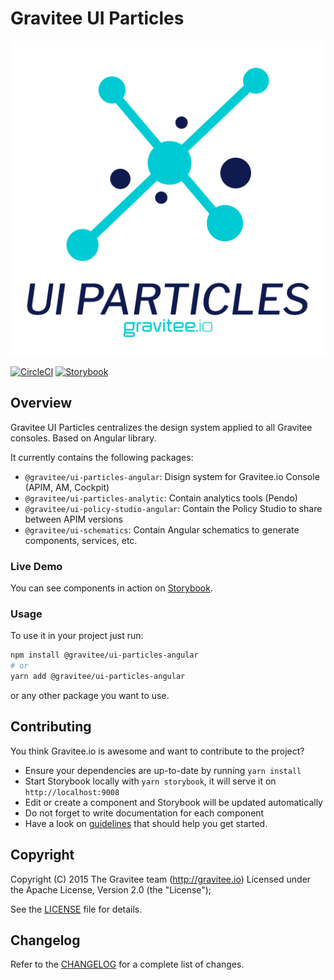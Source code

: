 # Gravitee UI Particles 

![](./assets/gravitee-ui-particules-logo.png)

[![CircleCI](https://circleci.com/gh/gravitee-io/gravitee-ui-particles/tree/main.svg?style=svg)](https://circleci.com/gh/gravitee-io/gravitee-ui-particles/tree/main)
[![Storybook](https://cdn.jsdelivr.net/gh/storybookjs/brand@main/badge/badge-storybook.svg)](https://particles.gravitee.io/)

## Overview

Gravitee UI Particles centralizes the design system applied to all Gravitee consoles. Based on Angular library.

It currently contains the following packages:
 - `@gravitee/ui-particles-angular`: Disign system for Gravitee.io Console (APIM, AM, Cockpit)
 - `@gravitee/ui-particles-analytic`: Contain analytics tools (Pendo)
 - `@gravitee/ui-policy-studio-angular`: Contain the Policy Studio to share between APIM versions
 - `@gravitee/ui-schematics`: Contain Angular schematics to generate components, services, etc.

### Live Demo

You can see components in action on [Storybook](https://main--6183b02d73381a003a3be1a6.chromatic.com/).

### Usage

To use it in your project just run:

```bash
npm install @gravitee/ui-particles-angular
# or
yarn add @gravitee/ui-particles-angular
```
or any other package you want to use.


## Contributing

You think Gravitee.io is awesome and want to contribute to the project?

- Ensure your dependencies are up-to-date by running `yarn install`
- Start Storybook locally with `yarn storybook`, it will serve it on `http://localhost:9008`
- Edit or create a component and Storybook will be updated automatically
- Do not forget to write documentation for each component
- Have a look on [guidelines](https://github.com/gravitee-io/gravitee-ui-particles/blob/master/CONTRIBUTING.md) that should help you get started.

## Copyright

Copyright (C) 2015 The Gravitee team (http://gravitee.io)
Licensed under the Apache License, Version 2.0 (the "License");

See the [LICENSE](https://github.com/gravitee-io/gravitee-ui-particles/blob/master/LICENSE.txt) file for details.

## Changelog

Refer to the [CHANGELOG](https://github.com/gravitee-io/gravitee-ui-particles/blob/main/ui-particles-angular/CHANGELOG.md) for a complete list of changes.
